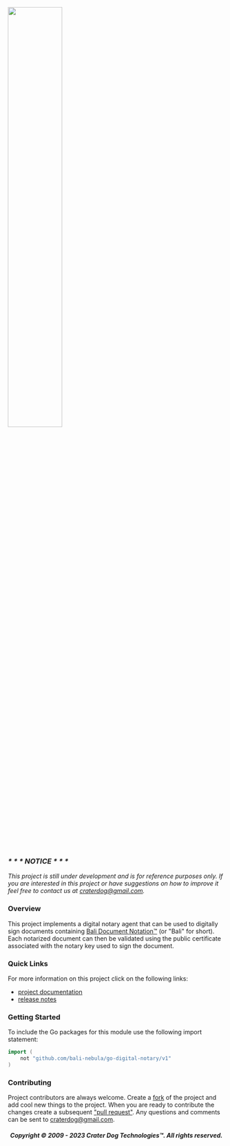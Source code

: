 <img src="https://craterdog.com/images/CraterDog.png" width="50%">

### _\* \* \* NOTICE \* \* \*_
_This project is still under development and is for reference purposes only. If
you are interested in this project or have suggestions on how to improve it feel
free to contact us at [craterdog@gmail.com](mailto:craterdog@gmail.com)._

### Overview
This project implements a digital notary agent that can be used to digitally
sign documents containing
[Bali Document Notation™](https://github.com/bali-nebula/specifications/wiki/Language-Specification)
(or "Bali" for short). Each notarized document can then be validated using the
public certificate associated with the notary key used to sign the document.

### Quick Links
For more information on this project click on the following links:
 * [project documentation](https://github.com/bali-nebula/go-digital-notary/wiki)
 * [release notes](https://github.com/bali-nebula/go-digital-notary/wiki/releases)

### Getting Started
To include the Go packages for this module use the following import statement:
```go
import (
	not "github.com/bali-nebula/go-digital-notary/v1"
)
```

### Contributing
Project contributors are always welcome. Create a
[fork](https://github.com/bali-nebula/go-digital-notary) of the project and add cool
new things to the project. When you are ready to contribute the changes create a subsequent
["pull request"](https://help.github.com/articles/about-pull-requests/). Any questions and
comments can be sent to [craterdog@gmail.com](mailto:craterdog@gmail.com).

<H5 align="center"> Copyright © 2009 - 2023  Crater Dog Technologies™. All rights reserved. </H5>
